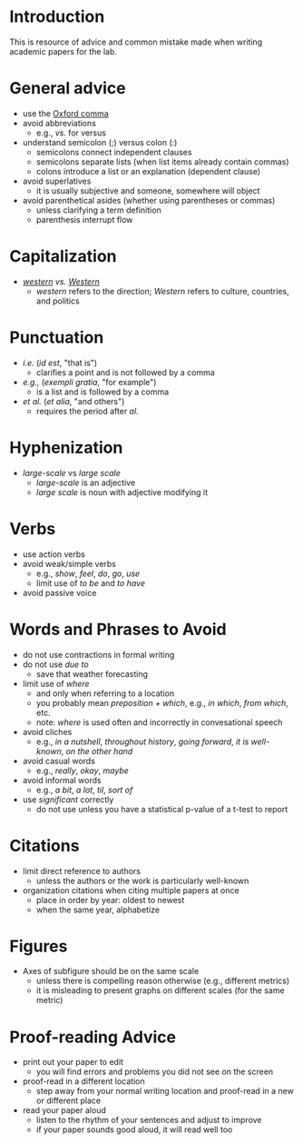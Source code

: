 # Introduction
This is resource of advice and common mistake made when writing academic papers for the lab.

# General advice
* use the [Oxford comma](https://www.grammarly.com/blog/what-is-the-oxford-comma-and-why-do-people-care-so-much-about-it/)
* avoid abbreviations
  - e.g., *vs.* for versus
* understand semicolon (;) versus colon (:)
  - semicolons connect independent clauses
  - semicolons separate lists (when list items already contain commas)
  - colons introduce a list or an explanation (dependent clause)
* avoid superlatives
  - it is usually subjective and someone, somewhere will object
* avoid parenthetical asides (whether using parentheses or commas)
  - unless clarifying a term definition 
  - parenthesis interrupt flow

# Capitalization
* *[western](https://en.wiktionary.org/wiki/western) vs. [Western](https://en.wiktionary.org/wiki/Western)*
  - *western* refers to the direction; *Western* refers to culture, countries, and politics

# Punctuation
* *i.e.* (*id est*, "that is")
  - clarifies a point and is not followed by a comma
* *e.g.,* (*exempli gratia*, "for example")
  - is a list and is followed by a comma
* *et al.* (*et alia*, "and others")
  - requires the period after *al.*

# Hyphenization
* *large-scale* vs *large scale*
  - *large-scale* is an adjective
  - *large scale* is noun with adjective modifying it

# Verbs
* use action verbs
* avoid weak/simple verbs
  - e.g., *show*, *feel*, *do*, *go*, *use*
  - limit use of *to be* and *to have*
* avoid passive voice
  
# Words and Phrases to Avoid
* do not use contractions in formal writing
* do not use *due to*
  - save that weather forecasting
* limit use of *where*
  - and only when referring to a location
  - you probably mean *preposition + which*, e.g., *in which*, *from which*, etc.
  - note: *where* is used often and incorrectly in convesational speech
* avoid cliches
  - e.g., *in a nutshell*, *throughout history*, *going forward*, *it is well-known*, *on the other hand*
* avoid casual words
  - e.g., *really*, *okay*, *maybe*
* avoid informal words
  - e.g., *a bit*, *a lot*, *til*, *sort of*
* use *significant* correctly
  - do not use unless you have a statistical p-value of a t-test to report

# Citations
* limit direct reference to authors
  - unless the authors or the work is particularly well-known
* organization citations when citing multiple papers at once
  - place in order by year: oldest to newest
  - when the same year, alphabetize 

# Figures
* Axes of subfigure should be on the same scale
  - unless there is compelling reason otherwise (e.g., different metrics)
  - it is misleading to present graphs on different scales (for the same metric)

# Proof-reading Advice
* print out your paper to edit
  - you will find errors and problems you did not see on the screen
* proof-read in a different location
  - step away from your normal writing location and proof-read in a new or different place
* read your paper aloud
  - listen to the rhythm of your sentences and adjust to improve
  - if your paper sounds good aloud, it will read well too
